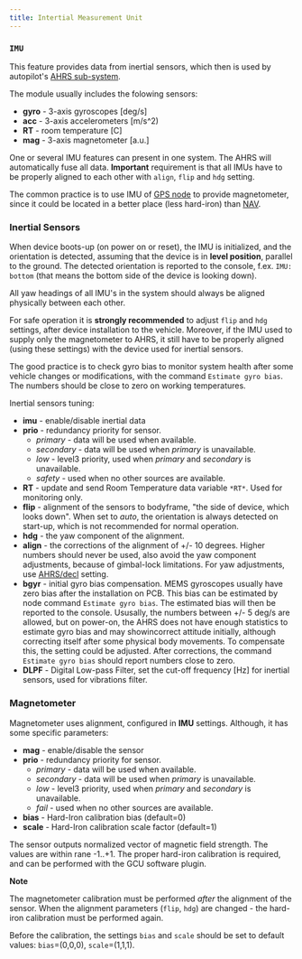 ```yaml
---
title: Intertial Measurement Unit
---
```


### `IMU`

This feature provides data from inertial sensors, which then is used by autopilot's [AHRS sub-system](#ahrs).

The module usually includes the folowing sensors:

- **gyro** - 3-axis gyroscopes [deg/s]
- **acc** - 3-axis accelerometers [m/s^2)
- **RT** - room temperature [C]
- **mag** - 3-axis magnetometer [a.u.]

One or several IMU features can present in one system. The AHRS will automatically fuse all data. **Important** requirement is that all IMUs have to be properly aligned to each other with `align`, `flip` and `hdg` setting.

The common practice is to use IMU of [GPS node](/hw/nodes/gps.md) to provide magnetometer, since it could be located in a better place (less hard-iron) than [NAV](/hw/nodes/nav.md).

### Inertial Sensors

When device boots-up (on power on or reset), the IMU is initialized, and the orientation is detected, assuming that the device is in **level position**, parallel to the ground. The detected orientation is reported to the console, f.ex. `IMU: bottom` (that means the bottom side of the device is looking down).

All yaw headings of all IMU's in the system should always be aligned physically between each other.

For safe operation it is **strongly recommended** to adjust `flip` and `hdg` settings, after device installation to the vehicle. Moreover, if the IMU used to supply only the magnetometer to AHRS, it still have to be properly aligned (using these settings) with the device used for inertial sensors.

The good practice is to check gyro bias to monitor system health after some vehicle changes or modifications, with the command `Estimate gyro bias`. The numbers should be close to zero on working temperatures.

Inertial sensors tuning:

- **imu**       - enable/disable inertial data
- **prio**      - redundancy priority for sensor.
    - *primary*   - data will be used when available.
    - *secondary* - data will be used when *primary* is unavailable.
    - *low*       - level3 priority, used when *primary* and *secondary* is unavailable.
    - *safety*    - used when no other sources are available.
- **RT**        - update and send Room Temperature data variable `*RT*`. Used for monitoring only.
- **flip**      - alignment of the sensors to bodyframe, "the side of device, which looks down". When set to *auto*, the orientation is always detected on start-up, which is not recommended for normal operation.
- **hdg**       - the yaw component of the alignment.
- **align**     - the corrections of the alignment of +/- 10 degrees. Higher numbers should never be used, also avoid the yaw component adjustments, because of gimbal-lock limitations. For yaw adjustments, use [AHRS/decl](#ahrs) setting.
- **bgyr**      - initial gyro bias compensation. MEMS gyroscopes usually have zero bias after the installation on PCB. This bias can be estimated by node command `Estimate gyro bias`. The estimated bias will then be reported to the console. Ususally, the numbers between +/- 5 deg/s are allowed, but on power-on, the AHRS does not have enough statistics to estimate gyro bias and may showincorrect attitude initially, although correcting itself after some physical body movements. To compensate this, the setting could be adjusted. After corrections, the command `Estimate gyro bias` should report numbers close to zero.
- **DLPF**      - Digital Low-pass Filter, set the cut-off frequency [Hz] for inertial sensors, used for vibrations filter.


### Magnetometer

Magnetometer uses alignment, configured in **IMU** settings. Although, it has some specific parameters:

- **mag**       - enable/disable the sensor
- **prio**      - redundancy priority for sensor.
    - *primary*   - data will be used when available.
    - *secondary* - data will be used when *primary* is unavailable.
    - *low*       - level3 priority, used when *primary* and *secondary* is unavailable.
    - *fail*      - used when no other sources are available.
- **bias**      - Hard-Iron calibration bias (default=0)
- **scale**     - Hard-Iron calibration scale factor (default=1)

The sensor outputs normalized vector of magnetic field strength. The values are within rane -1..+1. The proper hard-iron calibration is required, and can be performed with the GCU software plugin.

**Note**

The magnetometer calibration must be performed _after_ the alignment of the sensor. When the alignment parameters (`flip`, `hdg`) are changed - the hard-iron calibration must be performed again.

Before the calibration, the settings `bias` and `scale` should be set to default values: `bias`=(0,0,0), `scale`=(1,1,1).
